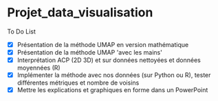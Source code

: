 # Projet_data_visualisation

To Do List

- [x] Présentation de la méthode UMAP en version mathématique
- [x] Présentation de la méthode UMAP 'avec les mains'
- [x] Interprétation ACP (2D 3D) et sur données nettoyées et données moyennées (R)
- [x] Implémenter la méthode avec nos données (sur Python ou R), tester différentes métriques et nombre de voisins
- [x] Mettre les explications et graphiques en forme dans un PowerPoint
